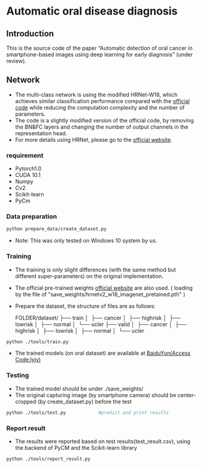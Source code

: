 # Automatic oral disease diagnosis

## Introduction
This is the source code of the paper “Automatic detection of oral cancer in smartphone-based images using deep learning for early diagnosis” (under review).

## Network
- The multi-class network is using the modified HRNet-W18, which achieves similar classification performance compared with the [official code](https://github.com/HRNet/HRNet-Image-Classification) while reducing the computation complexity and the number of parameters. 
- The code is a slightly modified version of the official code, by removing the BN&FC layers and changing the number of output channels in the representation head.
- For more details using HRNet, please go to the [official website](https://github.com/HRNet/HRNet-Image-Classification).

### requirement
- Pytorch1.0
- CUDA 10.1
- Numpy
- Cv2
- Scikit-learn
- PyCm

### Data preparation
```bash
python prepare_data/create_dataset.py
```
- Note: This was only tested on Windows 10 system by us.

### Training
- The training is only slight differences (with the same method but different super-parameters) on the original implementation.
- The official pre-trained weights [official website](https://github.com/HRNet/HRNet-Image-Classification) are also used. ( loading by the file of "save_weights/hrnetv2_w18_imagenet_pretained.pth" )
- Prepare the dataset, the structure of files are as follows:

    FOLDER/dataset/
    ├── train
    │  ├── cancer
    │  ├── highrisk
    │  ├── lowrisk
    │  ├── normal
    │  └── ucler
    ├── valid
    │  ├── cancer
    │  ├── highrisk
    │  ├── lowrisk
    │  ├── normal
    │  └── ucler

```bash
python ./tools/train.py
```
- The trained models (on oral dataset) are available at [BaiduYun(Access Code:lyjv)](https://pan.baidu.com/s/17YgQ_BE6tURvZNNG50sPeg)

### Testing
- The trained model should be under ./save_weights/
- The original capturing image (by smartphone camera) should be center-cropped (by create_dataset.py) before the test
```bash
python ./tools/test.py            #predict and print results
```

### Report result
- The results were reported based on test results(test_result.csv), using the backend of PyCM and the Scikit-learn library 
```bash
python ./tools/report_result.py    
```


